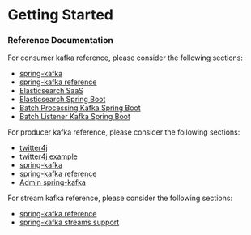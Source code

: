 # Getting Started

### Reference Documentation
For consumer kafka reference, please consider the following sections:

* [spring-kafka](https://www.baeldung.com/spring-kafka)
* [spring-kafka reference](https://docs.spring.io/spring-kafka/reference/html/)
* [Elasticsearch SaaS](https://bonsai.io)
* [Elasticsearch Spring Boot](https://reflectoring.io/spring-boot-elasticsearch/)
* [Batch Processing Kafka Spring Boot](https://www.fatalerrors.org/a/concurrent-batch-processing-of-kafka-messages-in-spring-boot.html)
* [Batch Listener Kafka Spring Boot](https://codenotfound.com/spring-kafka-batch-listener-example.html)

For producer kafka reference, please consider the following sections:

* [twitter4j](https://www.socialseer.com/twitter-programming-in-java-with-twitter4j/how-to-retrieve-more-than-100-tweets-with-the-twitter-api-and-twitter4j/)
* [twitter4j example](https://www.baeldung.com/twitter4j)
* [spring-kafka](https://www.baeldung.com/spring-kafka)
* [spring-kafka reference](https://docs.spring.io/spring-kafka/reference/html/)
* [Admin spring-kafka](https://medium.com/@TimvanBaarsen/programmatically-create-kafka-topics-using-spring-kafka-8db5925ed2b1)

For stream kafka reference, please consider the following sections:

* [spring-kafka reference](https://docs.spring.io/spring-boot/docs/current/reference/html/features.html#features.messaging.kafka.streams)
* [spring-kafka streams support](https://mydeveloperplanet.com/2019/12/11/introduction-to-spring-kafka/)


